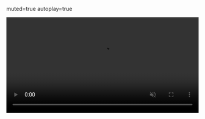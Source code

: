 <p>muted=true autoplay=true</p>
<video src="https://imgur.com/a/I2RnevL" muted=true autoplay=true width=100%></video>
